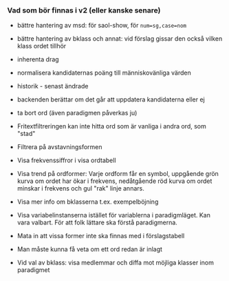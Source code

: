 ### Vad som bör finnas i v2 (eller kanske senare)
  
  
- bättre hantering av msd: för saol-show, för `num=sg,case=nom`
  
- bättre hantering av bklass och annat: vid förslag gissar den också vilken klass ordet tillhör

- inherenta drag

- normalisera kandidaternas poäng till människovänliga värden

- historik - senast ändrade

- backenden berättar om det går att uppdatera kandidaterna eller ej

- ta bort ord (även paradigmen påverkas ju)

- Fritextfiltreringen kan inte hitta ord som är vanliga i andra ord, som "stad"

- Filtrera på avstavningsformen
- Visa frekvenssiffror i visa ordtabell
- Visa trend på ordformer:
  Varje ordform får en symbol, uppgående grön kurva om ordet har ökar i frekvens, nedåtgående röd 
  kurva om ordet minskar i frekvens och gul "rak" linje annars.
- Visa mer info om bklasserna t.ex. exempelböjning
- Visa variabelinstanserna istället för variablerna i paradigmläget. Kan vara valbart. För att folk lättare ska förstå paradigmerna.
- Mata in att vissa former inte ska finnas med i förslagstabell
- Man måste kunna få veta om ett ord redan är inlagt
- Vid val av bklass: visa medlemmar och diffa mot möjliga klasser inom paradigmet
